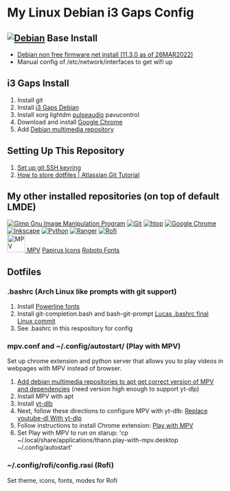 # My Linux Debian i3 Gaps Config
## [![Debian](https://img.shields.io/badge/Debian-D70A53?style=for-the-badge&logo=Debian)](https://debian.org) Base Install
- [Debian non free firmware net install (11.3.0 as of 26MAR2022)](https://cdimage.debian.org/cdimage/unofficial/non-free/cd-including-firmware/current/amd64/iso-cd/)
- Manual config of /etc/network/interfaces to get wifi up

## i3 Gaps Install
1. Install git
1. Install [i3 Gaps Debian](https://github.com/maestrogerardo/i3-gaps-deb)
1. Install xorg lightdm [pulseaudio](https://wiki.debian.org/PulseAudio) pavucontrol
1. Download and install [Google Chrome](https://dl.google.com/linux/direct/google-chrome-stable_current_amd64.deb)
1. Add [Debian multimedia repository](https://deb-multimedia.org/)

## Setting Up This Repository
1. [Set up git SSH keyring](https://docs.github.com/en/authentication/connecting-to-github-with-ssh/generating-a-new-ssh-key-and-adding-it-to-the-ssh-agent)
1. [How to store dotfiles | Atlassian Git Tutorial](https://www.atlassian.com/git/tutorials/dotfiles)

## My other installed repositories (on top of default LMDE)
[![Gimp Gnu Image Manipulation Program](https://img.shields.io/badge/Gimp-657D8B?style=for-the-badge&logo=gimp&logoColor=FFFFFF)](https://packages.debian.org/gimp)
[![Git](https://img.shields.io/badge/git-%23F05033.svg?style=for-the-badge&logo=git&logoColor=white)](https://packages.debian.org/git)
[![htop](https://img.shields.io/badge/htop-009020?style=for-the-badge&logo=windows+terminal)](https://packages.debian.org/htop)
[![Google Chrome](https://img.shields.io/badge/Chrome-4285F4?style=for-the-badge&logo=GoogleChrome&logoColor=white)](https://www.google.com/intl/en_us/chrome/)
[![Inkscape](https://img.shields.io/badge/Inkscape-e0e0e0?style=for-the-badge&logo=inkscape&logoColor=080A13)](https://packages.debian.org/inkscape)
[![Python](https://img.shields.io/badge/pip-3670A0?style=for-the-badge&logo=python&logoColor=ffdd54)](https://packages.debian.org/python3-pip)
[![Ranger](https://img.shields.io/badge/Ranger-FF7F12?style=for-the-badge&logo=windows+terminal)](https://packages.debian.org/ranger)
[![Rofi](https://img.shields.io/badge/Rofi-000000?style=for-the-badge&logo=windows+terminal)](https://packages.debian.org/rofi)
<br/>
[<img src="https://upload.wikimedia.org/wikipedia/commons/7/73/Mpv_logo_%28official%29.png" width=42 alt="MPV"> MPV](https://www.deb-multimedia.org/dists/testing/main/binary-amd64/package/mpv)
[Papirus Icons](https://github.com/PapirusDevelopmentTeam/papirus-icon-theme)
[Roboto Fonts](https://packages.debian.org/fonts-roboto)

## Dotfiles
### .bashrc (Arch Linux like prompts with git support)
1. Install [Powerline fonts](https://github.com/powerline/fonts)
1. Install git-completion.bash and bash-git-prompt [Lucas .bashrc final Linux commit](https://github.com/ChevySSinSD/bashrc)
1. See .bashrc in this respository for config

### mpv.conf and ~/.config/autostart/ (Play with MPV)
Set up chrome extension and python server that allows you to play videos in webpages with MPV instead of browser.
1. [Add debian multimedia repositories to apt get correct version of MPV and dependencies](https://hackernoon.com/install-deb-multimedia-repositories-on-debian-and-kali-linux-vy5o3y4q) (need version high enough to support yt-dlp)
1. Install MPV with apt
1. Install [yt-dlb](https://github.com/yt-dlp/yt-dlp#installation) 
1. Next, follow these directions to configure MPV with yt-dlb: [Replace youtube-dl With yt-dlp](https://www.funkyspacemonkey.com/replace-youtube-dl-with-yt-dlp-how-to-make-mpv-work-with-yt-dlp)
1. Follow instructions to install Chrome extension: [Play with MPV](https://github.com/Thann/play-with-mpv)
1. Set Play with MPV to run on starup: 'cp ~/.local/share/applications/thann.play-with-mpv.desktop ~/.config/autostart'

### ~/.config/rofi/config.rasi (Rofi)
Set theme, icons, fonts, modes for Rofi
